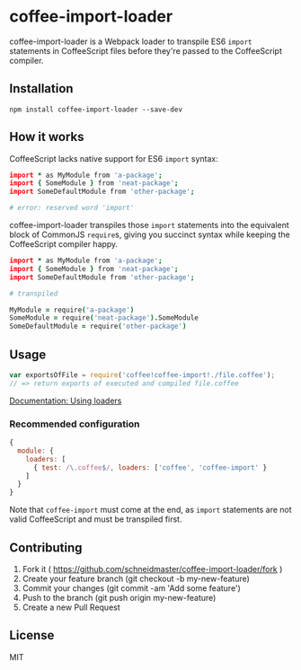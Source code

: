 # coffee-import-loader

coffee-import-loader is a Webpack loader to transpile ES6 `import` statements in CoffeeScript files before they're passed to the CoffeeScript compiler.

## Installation

```
npm install coffee-import-loader --save-dev
```

## How it works

CoffeeScript lacks native support for ES6 `import` syntax:

``` coffeescript
import * as MyModule from 'a-package';
import { SomeModule } from 'neat-package';
import SomeDefaultModule from 'other-package';

# error: reserved word 'import'
```

coffee-import-loader transpiles those `import` statements into the equivalent block of CommonJS `require`s, giving you succinct syntax while keeping the CoffeeScript compiler happy.

``` coffeescript
import * as MyModule from 'a-package';
import { SomeModule } from 'neat-package';
import SomeDefaultModule from 'other-package';

# transpiled

MyModule = require('a-package')
SomeModule = require('neat-package').SomeModule
SomeDefaultModule = require('other-package')
```

## Usage

``` javascript
var exportsOfFile = require('coffee!coffee-import!./file.coffee');
// => return exports of executed and compiled file.coffee
```

[Documentation: Using loaders](http://webpack.github.io/docs/using-loaders.html)

### Recommended configuration

``` javascript
{
  module: {
    loaders: [
      { test: /\.coffee$/, loaders: ['coffee', 'coffee-import' }
    ]
  }
}
```

Note that `coffee-import` must come at the end, as `import` statements are not valid CoffeeScript and must be transpiled first.

## Contributing

1. Fork it ( https://github.com/schneidmaster/coffee-import-loader/fork )
2. Create your feature branch (git checkout -b my-new-feature)
3. Commit your changes (git commit -am 'Add some feature')
4. Push to the branch (git push origin my-new-feature)
5. Create a new Pull Request

## License

MIT
